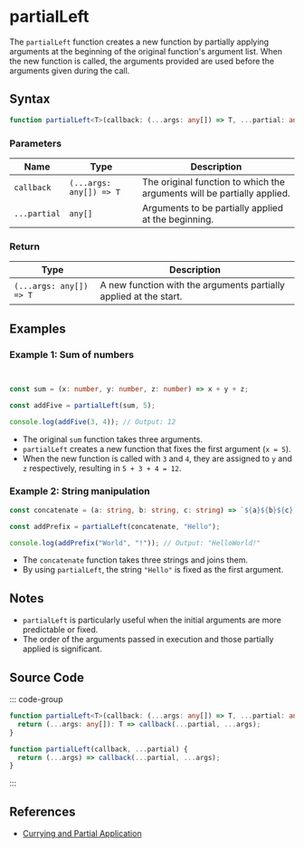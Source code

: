 # partialLeft

The `partialLeft` function creates a new function by partially applying arguments at the beginning of the original function's argument list. When the new function is called, the arguments provided are used before the arguments given during the call.

## Syntax

```typescript
function partialLeft<T>(callback: (...args: any[]) => T, ...partial: any[]): (...args: any[]) => T;
```

### Parameters

| Name        | Type                      | Description                                                         |
|-------------|---------------------------|---------------------------------------------------------------------|
| `callback`  | `(...args: any[]) => T`   | The original function to which the arguments will be partially applied. |
| `...partial`| `any[]`                   | Arguments to be partially applied at the beginning.               |

### Return

| Type                      | Description                                                  |
|---------------------------|------------------------------------------------------------|
| `(...args: any[]) => T` | A new function with the arguments partially applied at the start.  |

## Examples

### Example 1: Sum of numbers
```typescript


const sum = (x: number, y: number, z: number) => x + y + z;

const addFive = partialLeft(sum, 5);

console.log(addFive(3, 4)); // Output: 12
```

- The original `sum` function takes three arguments.
- `partialLeft` creates a new function that fixes the first argument (`x = 5`).
- When the new function is called with `3` and `4`, they are assigned to `y` and `z` respectively, resulting in `5 + 3 + 4 = 12`.

### Example 2: String manipulation
```typescript
const concatenate = (a: string, b: string, c: string) => `${a}${b}${c}`;

const addPrefix = partialLeft(concatenate, "Hello");

console.log(addPrefix("World", "!")); // Output: "HelloWorld!"
```

- The `concatenate` function takes three strings and joins them.
- By using `partialLeft`, the string `"Hello"` is fixed as the first argument.

## Notes

- `partialLeft` is particularly useful when the initial arguments are more predictable or fixed.
- The order of the arguments passed in execution and those partially applied is significant.

## Source Code

::: code-group
```typescript
function partialLeft<T>(callback: (...args: any[]) => T, ...partial: any[]): (...args: any[]) => T {
  return (...args: any[]): T => callback(...partial, ...args);
}
```

```javascript
function partialLeft(callback, ...partial) {
  return (...args) => callback(...partial, ...args);
}
```
:::

## References

- [Currying and Partial Application](https://developer.mozilla.org/en-US/docs/Glossary/Currying)